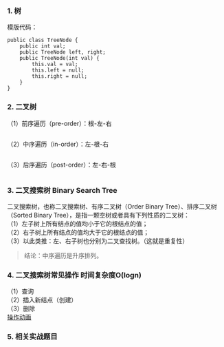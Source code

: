 ### 1. 树
模版代码：  
```
public class TreeNode {
	public int val;
	public TreeNode left, right;
	public TreeNode(int val) {
		this.val = val;
		this.left = null;
		this.right = null;
	}
}
```

### 2. 二叉树
（1）前序遍历（pre-order）：根-左-右  
```
```
（2）中序遍历（in-order）：左-根-右  
```
```
（3）后序遍历（post-order）：左-右-根  
```
```

### 3. 二叉搜索树 Binary Search Tree
二叉搜索树，也称二叉搜索树、有序二叉树（Order Binary Tree）、排序二叉树（Sorted Binary Tree），是指一颗空树或者具有下列性质的二叉树：    
（1）左子树上所有结点的值均小于它的根结点的值；  
（2）右子树上所有结点的值均大于它的根结点的值；  
（3）以此类推：左、右子树也分别为二叉查找树。（这就是重复性）  

> 结论：中序遍历是升序排列。

### 4. 二叉搜索树常见操作 时间复杂度O(logn)
（1）查询  
（2）插入新结点（创建）  
（3）删除  
[操作动画](https://visualgo.net/zh/bst)


### 5. 相关实战题目
